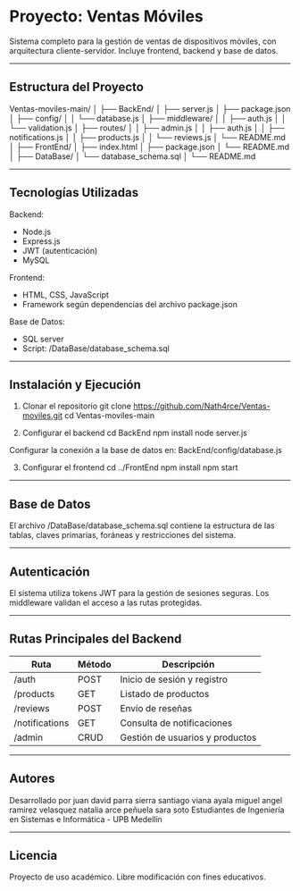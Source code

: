 # Proyecto: Ventas Móviles

Sistema completo para la gestión de ventas de dispositivos móviles, con arquitectura cliente-servidor. Incluye frontend, backend y base de datos.

------------------------------------------------------------
Estructura del Proyecto
------------------------------------------------------------
Ventas-moviles-main/
│
├── BackEnd/
│   ├── server.js
│   ├── package.json
│   ├── config/
│   │   └── database.js
│   ├── middleware/
│   │   ├── auth.js
│   │   └── validation.js
│   ├── routes/
│   │   ├── admin.js
│   │   ├── auth.js
│   │   ├── notifications.js
│   │   ├── products.js
│   │   └── reviews.js
│   └── README.md
│
├── FrontEnd/
│   ├── index.html
│   ├── package.json
│   └── README.md
│
├── DataBase/
│   └── database_schema.sql
│
└── README.md

------------------------------------------------------------
Tecnologías Utilizadas
------------------------------------------------------------
Backend:
- Node.js
- Express.js
- JWT (autenticación)
- MySQL

Frontend:
- HTML, CSS, JavaScript
- Framework según dependencias del archivo package.json

Base de Datos:
- SQL server
- Script: /DataBase/database_schema.sql

------------------------------------------------------------
Instalación y Ejecución
------------------------------------------------------------
1. Clonar el repositorio
git clone https://github.com/Nath4rce/Ventas-moviles.git
cd Ventas-moviles-main

2. Configurar el backend
cd BackEnd
npm install
node server.js

Configurar la conexión a la base de datos en:
BackEnd/config/database.js

3. Configurar el frontend
cd ../FrontEnd
npm install
npm start

------------------------------------------------------------
Base de Datos
------------------------------------------------------------
El archivo /DataBase/database_schema.sql contiene la estructura de las tablas,
claves primarias, foráneas y restricciones del sistema.

------------------------------------------------------------
Autenticación
------------------------------------------------------------
El sistema utiliza tokens JWT para la gestión de sesiones seguras.
Los middleware validan el acceso a las rutas protegidas.

------------------------------------------------------------
Rutas Principales del Backend
------------------------------------------------------------
| Ruta             | Método  | Descripción                    |
|------------------|---------|--------------------------------|
| /auth            | POST    | Inicio de sesión y registro    |
| /products        | GET     | Listado de productos           |
| /reviews         | POST    | Envío de reseñas               |
| /notifications   | GET     | Consulta de notificaciones     |
| /admin           | CRUD    | Gestión de usuarios y productos|

------------------------------------------------------------
Autores
------------------------------------------------------------
Desarrollado por
juan david parra sierra
santiago viana ayala
miguel angel ramirez velasquez
natalia arce peñuela
sara soto 
Estudiantes de Ingeniería en Sistemas e Informática - UPB Medellín

------------------------------------------------------------
Licencia
------------------------------------------------------------
Proyecto de uso académico. Libre modificación con fines educativos.
